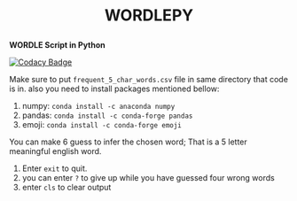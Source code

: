# <a name="WORDLEPY"></a><p align="center">WORDLEPY</p>
**WORDLE Script in Python**  

[![Codacy Badge](https://app.codacy.com/project/badge/Grade/e607d3cbfd10434383a9cb2d04b530ed)](https://www.codacy.com?utm_source=github.com&amp;utm_medium=referral&amp;utm_content=shayandavoodii/WORDLEPY&amp;utm_campaign=Badge_Grade)

Make sure to put `frequent_5_char_words.csv` file in same directory that code is in. also you need to install packages mentioned bellow:  
1. numpy: `conda install -c anaconda numpy`
2. pandas: `conda install -c conda-forge pandas`
3. emoji: `conda install -c conda-forge emoji`  

You can make 6 guess to infer the chosen word; That is a 5 letter meaningful english word.
1. Enter `exit` to quit. 
2. you can enter `?` to give up while you have guessed four wrong words
3. enter `cls` to clear output
